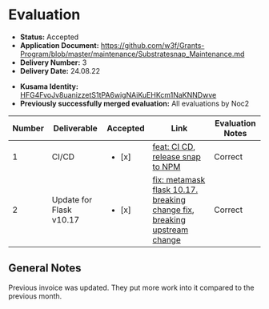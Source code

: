 
# Evaluation

- **Status:** Accepted
- **Application Document:** https://github.com/w3f/Grants-Program/blob/master/maintenance/Substratesnap_Maintenance.md
- **Delivery Number:** 3
- **Delivery Date:** 24.08.22
* **Kusama Identity:** [HFG4FvoJv8uanizzetS1tPA6wigNAiKuEHKcm1NaKNNDwve](https://polkascan.io/pre/kusama/account/HFG4FvoJv8uanizzetS1tPA6wigNAiKuEHKcm1NaKNNDwve)
* **Previously successfully merged evaluation:** All evaluations by Noc2

| Number | Deliverable | Accepted | Link | Evaluation Notes |
| ------ | ----------- | -------- | ---- |----------------- |
| 1   | CI/CD |  <ul><li>[x] </li></ul>| [feat: CI CD](https://github.com/ChainSafe/metamask-snap-polkadot/commit/dfa8ade854a1364e23efa1e8fd885dd3e9722277), [release snap to NPM](https://www.npmjs.com/package/@chainsafe/polkadot-snap)  | Correct |
| 2   | Update for Flask v10.17 |  <ul><li>[x] </li></ul>| [fix: metamask flask 10.17. breaking change fix](https://github.com/ChainSafe/metamask-snap-polkadot/commit/f1e32d719169352fbd0ef5997fe78dfe95bdc992), [breaking upstream change](https://github.com/MetaMask/snaps-skunkworks/discussions/590)  | Correct |

## General Notes

Previous invoice was updated. They put more work into it compared to the previous month. 
